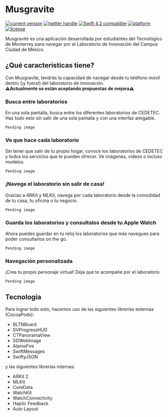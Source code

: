 # Musgravite

<a href="https://paypal.me/a01334390"><img src="https://img.shields.io/badge/paypal-donate-blue.svg?longCache=true&style=flat-square" alt="current version" /></a>
<a href="http://twitter.com/A01334390"><img src="https://img.shields.io/badge/twitter-@A01334390-blue.svg?longCache=true&style=flat-square" alt="twitter handle" /></a>
<a href="https://developer.apple.com/swift"><img src="https://img.shields.io/badge/swift4.2-compatible-orange.svg?longCache=true&style=flat-square" alt="Swift 4.2 compatible" /></a>
<a href="https://www.apple.com/de/ios/ios-12/"><img src="https://img.shields.io/badge/platform-iOS-lightgray.svg?longCache=true&style=flat-square" alt="platform" /></a>
<a href="https://en.wikipedia.org/wiki/MIT_License"><img src="https://img.shields.io/badge/license-MIT-lightgray.svg?longCache=true&style=flat-square" alt="license" /></a>

Musgravite es una aplicación desarrollada por estudiantes del Tecnológico de Monterrey para navegar por el Laboratorio de Innovación del Campus Ciudad de México.

## ¿Qué características tiene?
Con Musgravite, tendrás la capacidad de navegar desde tu teléfono móvil dentro (¡y fuera!) del laboratorio de innovación.<br>
**⚠️Actualmente se están aceptando propuestas de mejora⚠️**

### Busca entre laboratorios
En una sola pantalla, busca entre los diferentes laboratorios de CEDETEC. Haz todo esto sin salir de una sola pantalla y con una interfaz amigable.

```
Pending image
```

### Ve que hace cada laboratorio
Sin tener que salir de tu propio hogar, conoce los laboratorios de CEDETEC y todos los servicios que te pueden ofrecer. Ve imágenes, videos o incluso modelos.


```
Pending image
```

### ¡Navega el laboratorio sin salir de casa!
Gracias a ARKit y MLKit, navega por cada laboratorio desde la comodidad de tu casa, tu oficina o tu negocio.

```
Pending image
```

### Guarda los laboratorios y consultalos desde tu Apple Watch
Ahora puedes guardar en tu reloj los laboratorios que más navegues para poder consultarlos on the go.

```
Pending image
```
### Navegación personalizada
¡Crea tu propio personaje virtual! Deja que te acompañe por el laboratorio

```
Pending image
```

## Tecnología
Para lograr todo esto, hacemos uso de las siguientes librerías externas (CocoaPods):
* BLTNBoard
* SVProgressHUD
* CTPanoramaView
* SDWebImage
* AlamoFire
* SwiftMessages
* SwiftyJSON

y las siguientes librerias internas:

* ARKit 2
* MLKit
* CoreData
* WatchKit
* WatchConnectivity
* Haptic Feedback
* Auto Layout
